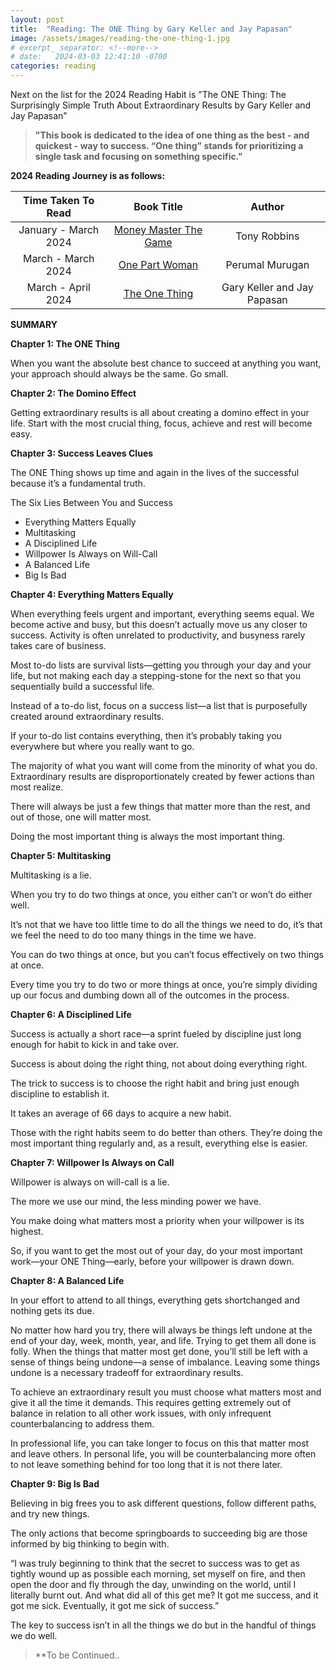 ```yaml
---
layout: post
title:  "Reading: The ONE Thing by Gary Keller and Jay Papasan"
image: /assets/images/reading-the-one-thing-1.jpg
# excerpt_ separator: <!--more-->
# date:   2024-03-03 12:41:10 -0700
categories: reading
---
```

<p>Next on the list for the 2024 Reading Habit is "The ONE Thing: The Surprisingly Simple Truth About Extraordinary Results by Gary Keller and Jay Papasan"</p> 

<!-- **March 5, 2024**: -->

<!-- My next reading goal is to finish, [The One Thing](https://www.amazon.ca/ONE-Thing-Surprisingly-Extraordinary-Results/dp/1885167776) by Gary Keller and Jay Papasan -->

>**"This book is dedicated to the idea of one thing as the best - and quickest - way to success. “One thing” stands for prioritizing a single task and focusing on something specific."**


**2024 Reading Journey is as follows:**


| **Time Taken To Read** | **Book Title** | **Author** |
|:----------------------:|:--------------:|:----------:|
| January - March 2024 | [Money Master The Game](https://www.amazon.ca/MONEY-Master-Game-Financial-Freedom/dp/1476757860/) | Tony Robbins |
| March - March 2024 | [One Part Woman](https://www.amazon.ca/One-Part-Woman-Perumal-Murugan-ebook/dp/B07SRDX289) | Perumal Murugan |
| March - April 2024 | [The One Thing](https://www.amazon.ca/ONE-Thing-Surprisingly-Extraordinary-Results/dp/1885167776) | Gary Keller and Jay Papasan |



**SUMMARY**

**Chapter 1: The ONE Thing**

When you want the absolute best chance to succeed at anything you want, your approach should always be the same. Go small.

**Chapter 2:  The Domino Effect**

Getting extraordinary results is all about creating a domino effect in your life. Start with the most crucial thing, focus, achieve and rest will become easy. 

**Chapter 3: Success Leaves Clues**

The ONE Thing shows up time and again in the lives of the successful because it’s a fundamental truth.

The Six Lies Between You and Success    

* Everything Matters Equally
* Multitasking
* A Disciplined Life
* Willpower Is Always on Will-Call
* A Balanced Life
* Big Is Bad

**Chapter 4: Everything Matters Equally**

When everything feels urgent and important, everything seems equal. We become active and busy, but this doesn’t actually move us any closer to success. Activity is often unrelated to productivity, and busyness rarely takes care of business.

Most to-do lists are survival lists—getting you through your day and your life, but not making each day a stepping-stone for the next so that you sequentially build a successful life.

Instead of a to-do list, focus on a success list—a list that is purposefully created around extraordinary results.

If your to-do list contains everything, then it’s probably taking you everywhere but where you really want to go.

The majority of what you want will come from the minority of what you do. Extraordinary results are disproportionately created by fewer actions than most realize.

There will always be just a few things that matter more than the rest, and out of those, one will matter most.

Doing the most important thing is always the most important thing.

**Chapter 5: Multitasking**

Multitasking is a lie.

When you try to do two things at once, you either can’t or won’t do either well.

It’s not that we have too little time to do all the things we need to do, it’s that we feel the need to do too many things in the time we have.

You can do two things at once, but you can’t focus effectively on two things at once.

Every time you try to do two or more things at once, you’re simply dividing up our focus and dumbing down all of the outcomes in the process.

**Chapter 6: A Disciplined Life**

Success is actually a short race—a sprint fueled by discipline just long enough for habit to kick in and take over.

Success is about doing the right thing, not about doing everything right.

The trick to success is to choose the right habit and bring just enough discipline to establish it.

It takes an average of 66 days to acquire a new habit.

Those with the right habits seem to do better than others. They’re doing the most important thing regularly and, as a result, everything else is easier.

**Chapter 7: Willpower Is Always on Call**

Willpower is always on will-call is a lie.

The more we use our mind, the less minding power we have.

You make doing what matters most a priority when your willpower is its highest.

So, if you want to get the most out of your day, do your most important work—your ONE Thing—early, before your willpower is drawn down.

**Chapter 8: A Balanced Life**

In your effort to attend to all things, everything gets shortchanged and nothing gets its due.

No matter how hard you try, there will always be things left undone at the end of your day, week, month, year, and life. Trying to get them all done is folly. When the things that matter most get done, you’ll still be left with a sense of things being undone—a sense of imbalance. Leaving some things undone is a necessary tradeoff for extraordinary results.

To achieve an extraordinary result you must choose what matters most and give it all the time it demands. This requires getting extremely out of balance in relation to all other work issues, with only infrequent counterbalancing to address them.

In professional life, you can take longer to focus on this that matter most and leave others. In personal life, you will be counterbalancing more often to not leave something behind for too long that it is not there later.

**Chapter 9: Big Is Bad**

Believing in big frees you to ask different questions, follow different paths, and try new things.

The only actions that become springboards to succeeding big are those informed by big thinking to begin with.

“I was truly beginning to think that the secret to success was to get as tightly wound up as possible each morning, set myself on fire, and then open the door and fly through the day, unwinding on the world, until I literally burnt out. And what did all of this get me? It got me success, and it got me sick. Eventually, it got me sick of success.”

The key to success isn’t in all the things we do but in the handful of things we do well.

>**To be Continued..

